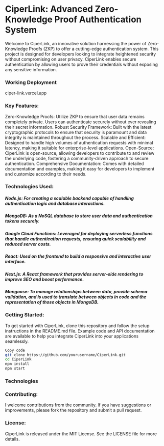# CiperLink: Advanced Zero-Knowledge Proof Authentication System
Welcome to CiperLink, an innovative solution harnessing the power of Zero-Knowledge Proofs (ZKP) to offer a cutting-edge authentication system. This project is designed for developers looking to integrate heightened security without compromising on user privacy. CiperLink enables secure authentication by allowing users to prove their credentials without exposing any sensitive information.

### Working Deployment 
ciper-link.vercel.app


### Key Features:
Zero-Knowledge Proofs: Utilize ZKP to ensure that user data remains completely private. Users can authenticate securely without ever revealing their secret information.
Robust Security Framework: Built with the latest cryptographic protocols to ensure that security is paramount and data integrity is maintained throughout the process.
Scalable and Efficient: Designed to handle high volumes of authentication requests with minimal latency, making it suitable for enterprise-level applications.
Open-Source: CiperLink is open-source, allowing developers to contribute to and review the underlying code, fostering a community-driven approach to secure authentication.
Comprehensive Documentation: Comes with detailed documentation and examples, making it easy for developers to implement and customize according to their needs.

### Technologies Used:
##### Node.js: For creating a scalable backend capable of handling authentication logic and database interactions.
##### MongoDB: As a NoSQL database to store user data and authentication tokens securely.
##### Google Cloud Functions: Leveraged for deploying serverless functions that handle authentication requests, ensuring quick scalability and reduced server costs.
##### React: Used on the frontend to build a responsive and interactive user interface.
##### Next.js: A React framework that provides server-side rendering to improve SEO and boost performance.
##### Mongoose: To manage relationships between data, provide schema validation, and is used to translate between objects in code and the representation of those objects in MongoDB.

### Getting Started:
To get started with CiperLink, clone this repository and follow the setup instructions in the README.md file. Example code and API documentation are available to help you integrate CiperLink into your applications seamlessly.

```bash
Copy code
git clone https://github.com/yourusername/CiperLink.git
cd CiperLink
npm install
npm start
```

### Technologies 

### Contributing:
I welcome contributions from the community. If you have suggestions or improvements, please fork the repository and submit a pull request.

### License:
CiperLink is released under the MIT License. See the LICENSE file for more details.
